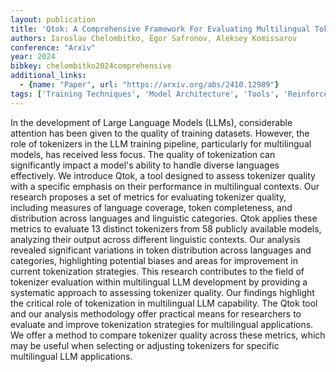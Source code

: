 ```yaml
---
layout: publication
title: 'Qtok: A Comprehensive Framework For Evaluating Multilingual Tokenizer Quality In Large Language Models'
authors: Iaroslav Chelombitko, Egor Safronov, Aleksey Komissarov
conference: "Arxiv"
year: 2024
bibkey: chelombitko2024comprehensive
additional_links:
  - {name: "Paper", url: "https://arxiv.org/abs/2410.12989"}
tags: ['Training Techniques', 'Model Architecture', 'Tools', 'Reinforcement Learning', 'Tokenization', 'RAG', 'Ethics and Bias', 'Applications', 'Attention Mechanism']
---
```

In the development of Large Language Models (LLMs), considerable attention
has been given to the quality of training datasets. However, the role of
tokenizers in the LLM training pipeline, particularly for multilingual models,
has received less focus. The quality of tokenization can significantly impact a
model's ability to handle diverse languages effectively. We introduce Qtok, a
tool designed to assess tokenizer quality with a specific emphasis on their
performance in multilingual contexts.
  Our research proposes a set of metrics for evaluating tokenizer quality,
including measures of language coverage, token completeness, and distribution
across languages and linguistic categories. Qtok applies these metrics to
evaluate 13 distinct tokenizers from 58 publicly available models, analyzing
their output across different linguistic contexts. Our analysis revealed
significant variations in token distribution across languages and categories,
highlighting potential biases and areas for improvement in current tokenization
strategies.
  This research contributes to the field of tokenizer evaluation within
multilingual LLM development by providing a systematic approach to assessing
tokenizer quality. Our findings highlight the critical role of tokenization in
multilingual LLM capability. The Qtok tool and our analysis methodology offer
practical means for researchers to evaluate and improve tokenization strategies
for multilingual applications. We offer a method to compare tokenizer quality
across these metrics, which may be useful when selecting or adjusting
tokenizers for specific multilingual LLM applications.
